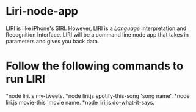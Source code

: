 # Liri-node-app
LIRI is like iPhone's SIRI. However, LIRI is a _Language_ Interpretation and Recognition Interface. LIRI will be a command line node app that takes in parameters and gives you back data.

# Follow the following commands to run LIRI
*node liri.js my-tweets.
*node liri.js spotify-this-song 'song name'.
*node liri.js movie-this 'movie name.
*node liri.js do-what-it-says.

